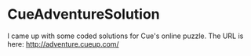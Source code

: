 CueAdventureSolution
====================

I came up with some coded solutions for Cue's online puzzle. The URL is here: http://adventure.cueup.com/
